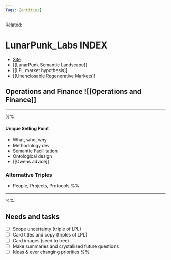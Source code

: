 ```yaml
---
Tags: [entities]
---
```

Related: 
# LunarPunk_Labs INDEX
- [Site](http:www.lunarpunklabs.org)
- [[LunarPunk Semantic Landscape]]
- [[LPL market hypothesis]]
- [[Unenclosable Regenerative Markets]]

## Operations and Finance ![[Operations and Finance]]

---



%%
#### Unique Selling Point
- What, who, why
- Methodology dev
- Semantic Facillitation
- Ontological design
- [[Owens advice]]

### Alternative Triples
- People, Projects, Protocols
%%
--- 
%%
## Needs and tasks
- [ ] Scope uncertainty (triple of LPL)
- [ ] Card titles and copy (triples of LPL)
- [ ] Card images (seed to tree)
- [ ] Make summaries and crystallised future questions
- [ ] Ideas & ever changing priorities
%%